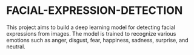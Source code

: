 # FACIAL-EXPRESSION-DETECTION
This project aims to build a deep learning model for detecting facial expressions from images. The model is trained to recognize various emotions such as anger, disgust, fear, happiness, sadness, surprise, and neutral.
